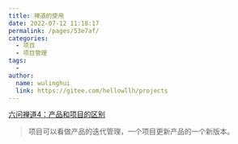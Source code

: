 ```yaml
---
title: 禅道的使用
date: 2022-07-12 11:18:17
permalink: /pages/53e7af/
categories:
  - 项目
  - 项目管理
tags:
  - 
author: 
  name: wulinghui
  link: https://gitee.com/hellowllh/projects
---
```

[六问禅道4：产品和项目的区别](https://www.jianshu.com/p/24e240373b6d)
> 项目可以看做产品的迭代管理，一个项目更新产品的一个新版本。

